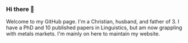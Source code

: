 ### Hi there 👋

Welcome to my GitHub page. I'm a Christian, husband, and father of 3. I have a PhD and 10 published papers in Linguistics, but am now grappling with metals markets. I'm mainly on here to maintain my website.
